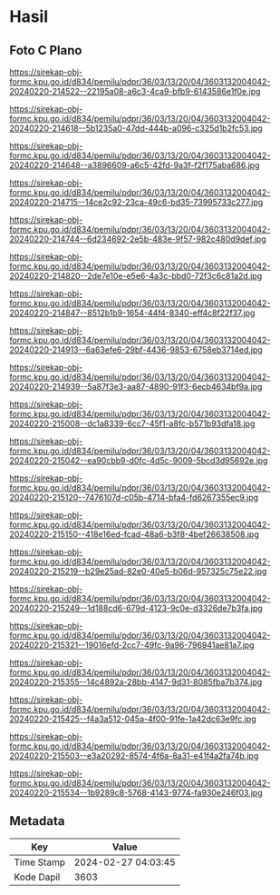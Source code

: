 # Hasil

## Foto C Plano

https://sirekap-obj-formc.kpu.go.id/d834/pemilu/pdpr/36/03/13/20/04/3603132004042-20240220-214522--22195a08-a6c3-4ca9-bfb9-6143586e1f0e.jpg

https://sirekap-obj-formc.kpu.go.id/d834/pemilu/pdpr/36/03/13/20/04/3603132004042-20240220-214618--5b1235a0-47dd-444b-a096-c325d1b2fc53.jpg

https://sirekap-obj-formc.kpu.go.id/d834/pemilu/pdpr/36/03/13/20/04/3603132004042-20240220-214648--a3896609-a6c5-42fd-9a3f-f2f175aba686.jpg

https://sirekap-obj-formc.kpu.go.id/d834/pemilu/pdpr/36/03/13/20/04/3603132004042-20240220-214715--14ce2c92-23ca-49c6-bd35-73995733c277.jpg

https://sirekap-obj-formc.kpu.go.id/d834/pemilu/pdpr/36/03/13/20/04/3603132004042-20240220-214744--6d234692-2e5b-483e-9f57-982c480d9def.jpg

https://sirekap-obj-formc.kpu.go.id/d834/pemilu/pdpr/36/03/13/20/04/3603132004042-20240220-214820--2de7e10e-e5e6-4a3c-bbd0-72f3c6c81a2d.jpg

https://sirekap-obj-formc.kpu.go.id/d834/pemilu/pdpr/36/03/13/20/04/3603132004042-20240220-214847--8512b1b9-1654-44f4-8340-eff4c8f22f37.jpg

https://sirekap-obj-formc.kpu.go.id/d834/pemilu/pdpr/36/03/13/20/04/3603132004042-20240220-214913--6a63efe6-29bf-4436-9853-6758eb3714ed.jpg

https://sirekap-obj-formc.kpu.go.id/d834/pemilu/pdpr/36/03/13/20/04/3603132004042-20240220-214939--5a87f3e3-aa87-4890-91f3-6ecb4634bf9a.jpg

https://sirekap-obj-formc.kpu.go.id/d834/pemilu/pdpr/36/03/13/20/04/3603132004042-20240220-215008--dc1a8339-6cc7-45f1-a8fc-b571b93dfa18.jpg

https://sirekap-obj-formc.kpu.go.id/d834/pemilu/pdpr/36/03/13/20/04/3603132004042-20240220-215042--ea90cbb9-d0fc-4d5c-9009-5bcd3d95692e.jpg

https://sirekap-obj-formc.kpu.go.id/d834/pemilu/pdpr/36/03/13/20/04/3603132004042-20240220-215120--7476107d-c05b-4714-bfa4-fd6267355ec9.jpg

https://sirekap-obj-formc.kpu.go.id/d834/pemilu/pdpr/36/03/13/20/04/3603132004042-20240220-215150--418e16ed-fcad-48a6-b3f8-4bef26638508.jpg

https://sirekap-obj-formc.kpu.go.id/d834/pemilu/pdpr/36/03/13/20/04/3603132004042-20240220-215219--b29e25ad-82e0-40e5-b06d-957325c75e22.jpg

https://sirekap-obj-formc.kpu.go.id/d834/pemilu/pdpr/36/03/13/20/04/3603132004042-20240220-215249--1d188cd6-679d-4123-9c0e-d3326de7b3fa.jpg

https://sirekap-obj-formc.kpu.go.id/d834/pemilu/pdpr/36/03/13/20/04/3603132004042-20240220-215321--19016efd-2cc7-49fc-9a96-796941ae81a7.jpg

https://sirekap-obj-formc.kpu.go.id/d834/pemilu/pdpr/36/03/13/20/04/3603132004042-20240220-215355--14c4892a-28bb-4147-9d31-8085fba7b374.jpg

https://sirekap-obj-formc.kpu.go.id/d834/pemilu/pdpr/36/03/13/20/04/3603132004042-20240220-215425--f4a3a512-045a-4f00-91fe-1a42dc63e9fc.jpg

https://sirekap-obj-formc.kpu.go.id/d834/pemilu/pdpr/36/03/13/20/04/3603132004042-20240220-215503--e3a20292-8574-4f6a-8a31-e41f4a2fa74b.jpg

https://sirekap-obj-formc.kpu.go.id/d834/pemilu/pdpr/36/03/13/20/04/3603132004042-20240220-215534--1b9289c8-5768-4143-9774-fa930e246f03.jpg


## Metadata

| Key        | Value               |
| ---------- | ------------------- |
| Time Stamp | 2024-02-27 04:03:45 |
| Kode Dapil | 3603                |




